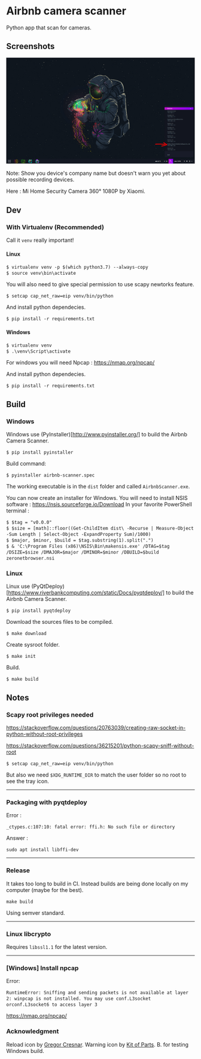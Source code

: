 # Airbnb camera scanner

Python app that scan for cameras.

## Screenshots

![Application screenshot](./screenshots/screenshot-airbnb-scanner-2.png "Boo")

Note: Show you device's company name but doesn't warn you yet about possible recording devices.

Here : Mi Home Security Camera 360° 1080P by Xiaomi.

## Dev

### With Virtualenv (Recommended)

Call it `venv` really important!

#### Linux

```
$ virtualenv venv -p $(which python3.7) --always-copy
$ source venv\bin\activate
```

You will also need to give special permission to use scapy newtorks feature.
```
$ setcap cap_net_raw=eip venv/bin/python
```

And install python dependecies.
```
$ pip install -r requirements.txt
```

#### Windows

```
$ virtualenv venv
$ .\venv\Script\activate
```

For windows you will need Npcap : https://nmap.org/npcap/

And install python dependecies.
```
$ pip install -r requirements.txt
```

## Build

### Windows

Windows use (PyInstaller)[http://www.pyinstaller.org/] to build the Airbnb Camera Scanner.
```
$ pip install pyinstaller
```

Build command:
```
$ pyinstaller airbnb-scanner.spec
```

The working executable is in the `dist` folder and called `AirbnbScanner.exe`.

You can now create an installer for Windows.
You will need to install NSIS software : https://nsis.sourceforge.io/Download
In your favorite PowerShell terminal :
```
$ $tag = "v0.0.0"
$ $size = [math]::floor((Get-ChildItem dist\ -Recurse | Measure-Object -Sum Length | Select-Object -ExpandProperty Sum)/1000)
$ $major, $minor, $build = $tag.substring(1).split(".")
$ & 'C:\Program Files (x86)\NSIS\Bin\makensis.exe' /DTAG=$tag /DSIZE=$size /DMAJOR=$major /DMINOR=$minor /DBUILD=$build zeronetbrowser.nsi
```

### Linux

Linux use (PyQtDeploy)[https://www.riverbankcomputing.com/static/Docs/pyqtdeploy/] to build the Airbnb Camera Scanner.

```
$ pip install pyqtdeploy
```

Download the sources files to be compiled.
```
$ make download
```

Create sysroot folder.
```
$ make init
```

Build.
```
$ make build
```

## Notes

### Scapy root privileges needed

https://stackoverflow.com/questions/20763039/creating-raw-socket-in-python-without-root-privileges

https://stackoverflow.com/questions/36215201/python-scapy-sniff-without-root

```
$ setcap cap_net_raw=eip venv/bin/python
```

But also we need `$XDG_RUNTIME_DIR` to match the user folder so no root to see the tray icon.

----

### Packaging with pyqtdeploy

Error :
```
_ctypes.c:107:10: fatal error: ffi.h: No such file or directory
```
Answer :
```
sudo apt install libffi-dev
```

----

### Release

It takes too long to build in CI. Instead builds are being done locally on my computer (maybe for the best).
```
make build
```

Using semver standard.

----

### Linux libcrypto

Requires `libssl1.1` for the latest version.

----

### [Windows] Install npcap

Error:
```
RuntimeError: Sniffing and sending packets is not available at layer 2: winpcap is not installed. You may use conf.L3socket orconf.L3socket6 to access layer 3
```

https://nmap.org/npcap/


### Acknowledgment

Reload icon by [Gregor Cresnar](https://www.flaticon.com/authors/gregor-cresnar).
Warning icon by [Kit of Parts](http://kitofparts.co/).
B. for testing Windows build.